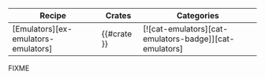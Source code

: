 | Recipe | Crates | Categories |
|--------|--------|------------|
| [Emulators][ex-emulators-emulators] | {{#crate }} | [![cat-emulators][cat-emulators-badge]][cat-emulators] |

<div class="hidden">
FIXME
</div>

